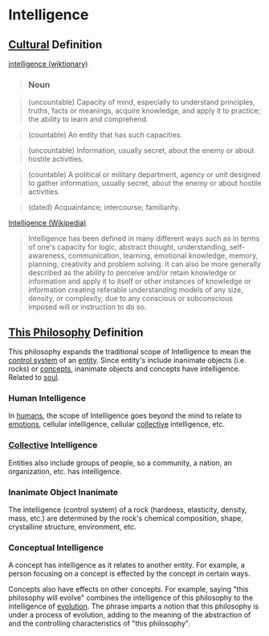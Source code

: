 # Intelligence

## [Cultural](./culture.md) Definition

<a href="http://en.wiktionary.org/wiki/intelligence" target="_blank">intelligence (wiktionary)</a>

> ### Noun

> (uncountable) Capacity of mind, especially to understand principles, truths, facts or meanings, acquire knowledge, and apply it to practice; the ability to learn and comprehend.

> (countable) An entity that has such capacities.

> (uncountable) Information, usually secret, about the enemy or about hostile activities.

> (countable) A political or military department, agency or unit designed to gather information, usually secret, about the enemy or about hostile activities.

> (dated) Acquaintance; intercourse; familiarity.

<a href="https://en.wikipedia.org/wiki/Intelligence" target="_blank">Intelligence (Wikipedia)</a>

> Intelligence has been defined in many different ways such as in terms of one's capacity for logic, abstract thought, understanding, self-awareness, communication, learning, emotional knowledge, memory, planning, creativity and problem solving. It can also be more generally described as the ability to perceive and/or retain knowledge or information and apply it to itself or other instances of knowledge or information creating referable understanding models of any size, density, or complexity, due to any conscious or subconscious imposed will or instruction to do so.

## [This Philosophy](./this-philosophy.md) Definition

This philosophy expands the traditional scope of Intelligence to mean the [control system](./control-system.md) of an [entity](./entity.md). Since entity's include inanimate objects (i.e. rocks) or [concepts](./concept.md), inanimate objects and concepts have intelligence. Related to [soul](./soul.md).

### Human Intelligence

In [humans](./human.md), the scope of Intelligence goes beyond the mind to relate to [emotions](./emotion.md), cellular intelligence, cellular [collective](./collective.md) intelligence, etc.

### [Collective](./collective.md) Intelligence

Entities also include groups of people, so a community, a nation, an organization, etc. has intelligence.

### Inanimate Object Inanimate

The intelligence (control system) of a rock (hardness, elasticity, density, mass, etc.) are determined by the rock's chemical composition, shape, crystalline structure, environment, etc.

### Conceptual Intelligence

A concept has intelligence as it relates to another entity. For example, a person focusing on a concept is effected by the concept in certain ways.

Concepts also have effects on other concepts. For example, saying "this philosophy will evolve" combines the intelligence of this philosophy to the intelligence of [evolution](./evolution.md). The phrase imparts a notion that this philosophy is under a process of evolution, adding to the meaning of the abstraction of and the controlling characteristics of "this philosophy".
